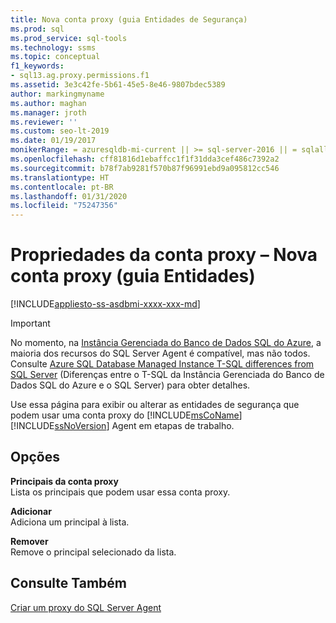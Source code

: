 ```yaml
---
title: Nova conta proxy (guia Entidades de Segurança)
ms.prod: sql
ms.prod_service: sql-tools
ms.technology: ssms
ms.topic: conceptual
f1_keywords:
- sql13.ag.proxy.permissions.f1
ms.assetid: 3e3c42fe-5b61-45e5-8e46-9807bdec5389
author: markingmyname
ms.author: maghan
ms.manager: jroth
ms.reviewer: ''
ms.custom: seo-lt-2019
ms.date: 01/19/2017
monikerRange: = azuresqldb-mi-current || >= sql-server-2016 || = sqlallproducts-allversions
ms.openlocfilehash: cff81816d1ebaffcc1f1f31dda3cef486c7392a2
ms.sourcegitcommit: b78f7ab9281f570b87f96991ebd9a095812cc546
ms.translationtype: HT
ms.contentlocale: pt-BR
ms.lasthandoff: 01/31/2020
ms.locfileid: "75247356"
---
```

# <a name="proxy-account-properties---new-proxy-account-principals-tab"></a>Propriedades da conta proxy – Nova conta proxy (guia Entidades)

[!INCLUDE[appliesto-ss-asdbmi-xxxx-xxx-md](../../includes/appliesto-ss-asdbmi-xxxx-xxx-md.md)]

> [!IMPORTANT]  
> No momento, na [Instância Gerenciada do Banco de Dados SQL do Azure](https://docs.microsoft.com/azure/sql-database/sql-database-managed-instance), a maioria dos recursos do SQL Server Agent é compatível, mas não todos. Consulte [Azure SQL Database Managed Instance T-SQL differences from SQL Server](https://docs.microsoft.com/azure/sql-database/sql-database-managed-instance-transact-sql-information#sql-server-agent) (Diferenças entre o T-SQL da Instância Gerenciada do Banco de Dados SQL do Azure e o SQL Server) para obter detalhes.

Use essa página para exibir ou alterar as entidades de segurança que podem usar uma conta proxy do [!INCLUDE[msCoName](../../includes/msconame_md.md)] [!INCLUDE[ssNoVersion](../../includes/ssnoversion-md.md)] Agent em etapas de trabalho.  
  
## <a name="options"></a>Opções  
**Principais da conta proxy**  
Lista os principais que podem usar essa conta proxy.  
  
**Adicionar**  
Adiciona um principal à lista.  
  
**Remover**  
Remove o principal selecionado da lista.  
  
## <a name="see-also"></a>Consulte Também  
[Criar um proxy do SQL Server Agent](../../ssms/agent/create-a-sql-server-agent-proxy.md)  
  
